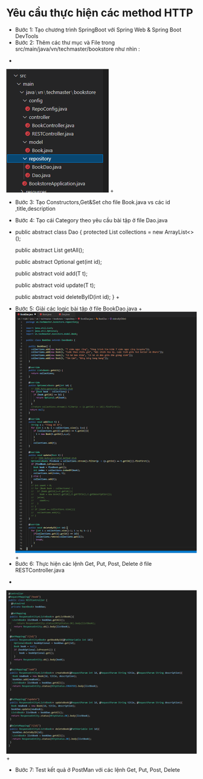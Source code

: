 # Yêu cầu thực hiện các method HTTP

- Bước 1: Tạo chương trình SpringBoot với Spring Web & Spring Boot DevTools
- Bước 2: Thêm các thư mục và File trong src/main/java/vn/techmaster/bookstore như nhìn :
+ 
![1](images/1.png)
+ 
- Bước 3: Tạo Constructors,Get&Set cho file Book.java vs các id ,title,description

- Bước 4: Tạo cái Category theo yêu cầu bài tập ở file Dao.java
+ 
  public abstract class Dao<T> {
  protected  List<T> collections = new ArrayList<>();

  public abstract List<T> getAll();

  public abstract Optional<T> get(int id);
 
  public abstract void add(T t);

  public abstract void update(T t);

  public abstract void deleteByID(int id);
  }
  + 
- Bước 5: Giải các logic bài tập ở file BookDao.java
  + 
  ![2](images/2.png)
  + 
- Bước 6: Thực hiện các lệnh Get, Put, Post, Delete ở file RESTController.java
 + 
  ![3](images/3.png)
 + 
- Bước 7: Test kết quả ở PostMan với các lệnh Get, Put, Post, Delete